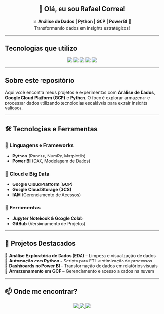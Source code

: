 
<h2 align="center">👋 Olá, eu sou Rafael Correa!</h2>

<p align="center">
  📊 <strong>Análise de Dados | Python | GCP | Power BI</strong> 🎯<br>
  Transformando dados em insights estratégicos!
</p>

---

##  Tecnologias que utilizo
<p align="center">
  <img src="https://img.shields.io/badge/Python-3776AB?style=for-the-badge&logo=python&logoColor=white">
  <img src="https://img.shields.io/badge/Pandas-150458?style=for-the-badge&logo=pandas&logoColor=white">
  <img src="https://img.shields.io/badge/Google_Cloud-4285F4?style=for-the-badge&logo=googlecloud&logoColor=white">
  <img src="https://img.shields.io/badge/Power_BI-F2C811?style=for-the-badge&logo=powerbi&logoColor=black">
  <img src="https://img.shields.io/badge/GitHub-181717?style=for-the-badge&logo=github&logoColor=white">
</p>

---

##  Sobre este repositório
Aqui você encontra meus projetos e experimentos com **Análise de Dados**, **Google Cloud Platform (GCP)** e **Python**. O foco é explorar, armazenar e processar dados utilizando tecnologias escaláveis para extrair insights valiosos.

---

## 🛠 Tecnologias e Ferramentas

### 🔹 **Linguagens e Frameworks**
- **Python** (Pandas, NumPy, Matplotlib)
- **Power BI** (DAX, Modelagem de Dados)

### 🔹 **Cloud e Big Data**
- **Google Cloud Platform (GCP)**
- **Google Cloud Storage (GCS)**
- **IAM** (Gerenciamento de Acessos)

### 🔹 **Ferramentas**
- **Jupyter Notebook & Google Colab**
- **GitHub** (Versionamento de Projetos)

---

## 📌 Projetos Destacados
🔹 **Análise Exploratória de Dados (EDA)** – Limpeza e visualização de dados  
🔹 **Automação com Python** – Scripts para ETL e otimização de processos  
🔹 **Dashboards no Power BI** – Transformação de dados em relatórios visuais  
🔹 **Armazenamento em GCP** – Gerenciamento e acesso a dados na nuvem  

---

## 📫 Onde me encontrar?
<p align="center">
  <a href="https://www.linkedin.com/in/rafael-correa-66407a31b/" target="_blank">
    <img src="https://img.shields.io/badge/LinkedIn-0077B5?style=for-the-badge&logo=linkedin&logoColor=white">
  </a>
  <a href="mailto:rafael.correa90@gmail.com">
    <img src="https://img.shields.io/badge/Gmail-D14836?style=for-the-badge&logo=gmail&logoColor=white">
  </a>
  <a href="https://github.com/seu-usuario" target="_blank">
    <img src="https://img.shields.io/badge/GitHub-181717?style=for-the-badge&logo=github&logoColor=white">
  </a>
</p>
